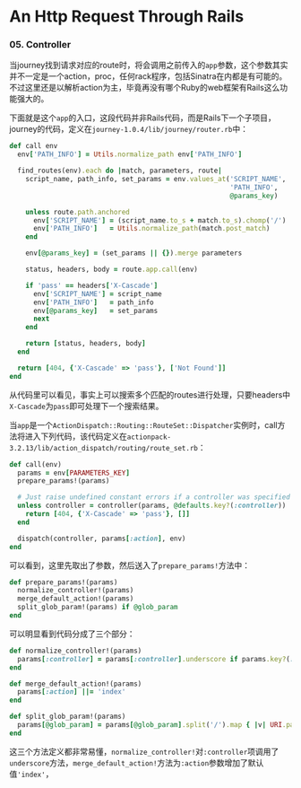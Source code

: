 # An Http Request Through Rails

### 05. Controller

当journey找到请求对应的route时，将会调用之前传入的`app`参数，这个参数其实并不一定是一个action，proc，任何rack程序，包括Sinatra在内都是有可能的。不过这里还是以解析action为主，毕竟再没有哪个Ruby的web框架有Rails这么功能强大的。

下面就是这个`app`的入口，这段代码并非Rails代码，而是Rails下一个子项目，journey的代码，定义在`journey-1.0.4/lib/journey/router.rb`中：

```ruby
def call env
  env['PATH_INFO'] = Utils.normalize_path env['PATH_INFO']

  find_routes(env).each do |match, parameters, route|
    script_name, path_info, set_params = env.values_at('SCRIPT_NAME',
                                                       'PATH_INFO',
                                                       @params_key)

    unless route.path.anchored
      env['SCRIPT_NAME'] = (script_name.to_s + match.to_s).chomp('/')
      env['PATH_INFO']   = Utils.normalize_path(match.post_match)
    end

    env[@params_key] = (set_params || {}).merge parameters

    status, headers, body = route.app.call(env)

    if 'pass' == headers['X-Cascade']
      env['SCRIPT_NAME'] = script_name
      env['PATH_INFO']   = path_info
      env[@params_key]   = set_params
      next
    end

    return [status, headers, body]
  end

  return [404, {'X-Cascade' => 'pass'}, ['Not Found']]
end
```
从代码里可以看见，事实上可以搜索多个匹配的routes进行处理，只要headers中`X-Cascade`为`pass`即可处理下一个搜索结果。

当`app`是一个`ActionDispatch::Routing::RouteSet::Dispatcher`实例时，call方法将进入下列代码，该代码定义在`actionpack-3.2.13/lib/action_dispatch/routing/route_set.rb`：

```ruby
def call(env)
  params = env[PARAMETERS_KEY]
  prepare_params!(params)

  # Just raise undefined constant errors if a controller was specified as default.
  unless controller = controller(params, @defaults.key?(:controller))
    return [404, {'X-Cascade' => 'pass'}, []]
  end

  dispatch(controller, params[:action], env)
end
```
可以看到，这里先取出了参数，然后送入了`prepare_params!`方法中：

```ruby
def prepare_params!(params)
  normalize_controller!(params)
  merge_default_action!(params)
  split_glob_param!(params) if @glob_param
end
```
可以明显看到代码分成了三个部分：

```ruby
def normalize_controller!(params)
  params[:controller] = params[:controller].underscore if params.key?(:controller)
end

def merge_default_action!(params)
  params[:action] ||= 'index'
end

def split_glob_param!(params)
  params[@glob_param] = params[@glob_param].split('/').map { |v| URI.parser.unescape(v) }
end
```
这三个方法定义都非常易懂，`normalize_controller!`对`:controller`项调用了`underscore`方法，`merge_default_action!`方法为`:action`参数增加了默认值`'index'`，